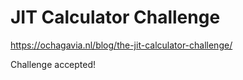 # JIT Calculator Challenge

https://ochagavia.nl/blog/the-jit-calculator-challenge/

Challenge accepted!
